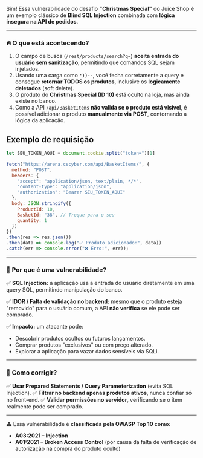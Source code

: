 Sim! Essa vulnerabilidade do desafio **"Christmas Special"** do Juice Shop é um exemplo clássico de **Blind SQL Injection** combinada com **lógica insegura na API de pedidos**.

---

### 🔥 **O que está acontecendo?**

1. O campo de busca (`/rest/products/search?q=`) **aceita entrada do usuário sem sanitização**, permitindo que comandos SQL sejam injetados.
2. Usando uma carga como **`'))--`**, você fecha corretamente a query e consegue **retornar TODOS os produtos**, inclusive os **logicamente deletados** (soft delete).
3. O produto do **Christmas Special (ID 10)** está oculto na loja, mas ainda existe no banco.
4. Como a API `/api/BasketItems` **não valida se o produto está visível**, é possível adicionar o produto **manualmente via POST**, contornando a lógica da aplicação.

## Exemplo de requisição

```js
let SEU_TOKEN_AQUI = document.cookie.split("token=")[1]

fetch("https://arena.cecyber.com/api/BasketItems/", {
  method: "POST",
  headers: {
    "accept": "application/json, text/plain, */*",
    "content-type": "application/json",
    "authorization": "Bearer SEU_TOKEN_AQUI"
  },
  body: JSON.stringify({
    ProductId: 10,
    BasketId: "38", // Troque para o seu
    quantity: 1
  })
})
.then(res => res.json())
.then(data => console.log("✅ Produto adicionado:", data))
.catch(err => console.error("❌ Erro:", err));

```

---

### 📌 **Por que é uma vulnerabilidade?**

✅ **SQL Injection:** a aplicação usa a entrada do usuário diretamente em uma query SQL, permitindo manipulação do banco.

✅ **IDOR / Falta de validação no backend:** mesmo que o produto esteja "removido" para o usuário comum, a API **não verifica** se ele pode ser comprado.

✅ **Impacto:** um atacante pode:

* Descobrir produtos ocultos ou futuros lançamentos.
* Comprar produtos "exclusivos" ou com preço alterado.
* Explorar a aplicação para vazar dados sensíveis via SQLi.

---

### 🔐 **Como corrigir?**

✅ **Usar Prepared Statements / Query Parameterization** (evita SQL Injection).
✅ **Filtrar no backend apenas produtos ativos**, nunca confiar só no front-end.
✅ **Validar permissões no servidor**, verificando se o item realmente pode ser comprado.

---

⚠️ Essa vulnerabilidade é **classificada pela OWASP Top 10 como:**

* **A03:2021 – Injection**
* **A01:2021 – Broken Access Control** (por causa da falta de verificação de autorização na compra do produto oculto)
